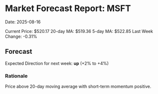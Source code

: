 # Market Forecast Report: MSFT
Date: 2025-08-16

Current Price: $520.17
20-day MA: $519.36
5-day MA: $522.85
Last Week Change: -0.31%

## Forecast
Expected Direction for next week: **up** (+2% to +4%)

### Rationale
Price above 20-day moving average with short-term momentum positive.